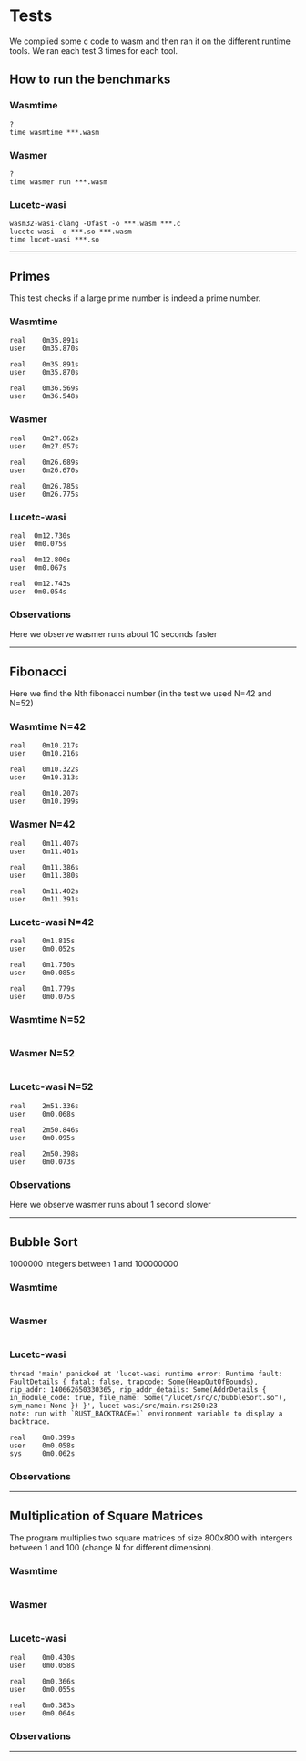 # Tests
We complied some c code to wasm and then ran it on the different runtime tools. We ran each test 3 times for each tool.
## How to run the benchmarks
### Wasmtime
```shell
?
time wasmtime ***.wasm
```
### Wasmer
```shell
?
time wasmer run ***.wasm 
```
### Lucetc-wasi
```shell
wasm32-wasi-clang -Ofast -o ***.wasm ***.c
lucetc-wasi -o ***.so ***.wasm
time lucet-wasi ***.so
```
------
## Primes
This test checks if a large prime number is indeed a prime number.  
### Wasmtime
```shell
real	0m35.891s
user	0m35.870s

real	0m35.891s
user	0m35.870s

real	0m36.569s
user	0m36.548s
```
### Wasmer
```shell
real	0m27.062s
user	0m27.057s

real	0m26.689s
user	0m26.670s

real	0m26.785s
user	0m26.775s
```
### Lucetc-wasi
```shell
real  0m12.730s
user  0m0.075s

real  0m12.800s
user  0m0.067s

real  0m12.743s
user  0m0.054s
```

### Observations
Here we observe wasmer runs about 10 seconds faster

------
## Fibonacci
Here we find the Nth fibonacci number (in the test we used N=42 and N=52)
### Wasmtime N=42
```shell
real	0m10.217s
user	0m10.216s

real	0m10.322s
user	0m10.313s

real	0m10.207s
user	0m10.199s
```
### Wasmer N=42
```shell
real	0m11.407s
user	0m11.401s

real	0m11.386s
user	0m11.380s

real	0m11.402s
user	0m11.391s
```
### Lucetc-wasi N=42
```shell
real    0m1.815s
user    0m0.052s

real    0m1.750s
user    0m0.085s

real    0m1.779s
user    0m0.075s
```
### Wasmtime N=52
```shell

```
### Wasmer N=52
```shell

```
### Lucetc-wasi N=52
```shell
real    2m51.336s
user    0m0.068s

real    2m50.846s
user    0m0.095s

real    2m50.398s
user    0m0.073s
```
### Observations
Here we observe wasmer runs about 1 second slower

------
## Bubble Sort
1000000 integers between 1 and 100000000
### Wasmtime
```shell

```
### Wasmer
```shell

```
### Lucetc-wasi
```shell
thread 'main' panicked at 'lucet-wasi runtime error: Runtime fault: FaultDetails { fatal: false, trapcode: Some(HeapOutOfBounds), rip_addr: 140662650330365, rip_addr_details: Some(AddrDetails { in_module_code: true, file_name: Some("/lucet/src/c/bubbleSort.so"), sym_name: None }) }', lucet-wasi/src/main.rs:250:23
note: run with `RUST_BACKTRACE=1` environment variable to display a backtrace.

real    0m0.399s
user    0m0.058s
sys     0m0.062s
```

### Observations

------
## Multiplication of Square Matrices
The program multiplies two square matrices of size 800x800 with intergers between 1 and 100 (change N for different dimension).

### Wasmtime
```shell

```
### Wasmer
```shell

```
### Lucetc-wasi
```shell
real    0m0.430s
user    0m0.058s

real    0m0.366s
user    0m0.055s

real    0m0.383s
user    0m0.064s
```

### Observations

------
